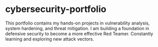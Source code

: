 # cybersecurity-portfolio
This portfolio contains my hands-on projects in vulnerability analysis, system hardening, and threat mitigation. I am building a foundation in defensive security to become a more effective Red Teamer. Constantly learning and exploring new attack vectors.
